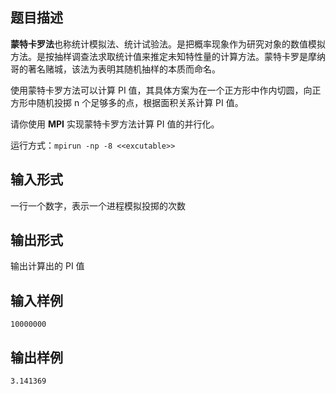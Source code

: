 ## 题目描述

**蒙特卡罗法**也称统计模拟法、统计试验法。是把概率现象作为研究对象的数值模拟方法。是按抽样调查法求取统计值来推定未知特性量的计算方法。蒙特卡罗是摩纳哥的著名赌城，该法为表明其随机抽样的本质而命名。

使用蒙特卡罗方法可以计算 PI 值，其具体方案为在一个正方形中作内切圆，向正方形中随机投掷 n 个足够多的点，根据面积关系计算 PI 值。

请你使用 **MPI** 实现蒙特卡罗方法计算 PI 值的并行化。

运行方式：`mpirun -np -8 <<excutable>>`

## 输入形式

一行一个数字，表示一个进程模拟投掷的次数

## 输出形式

输出计算出的 PI 值

## 输入样例

```
10000000
```

## 输出样例

```
3.141369
```
